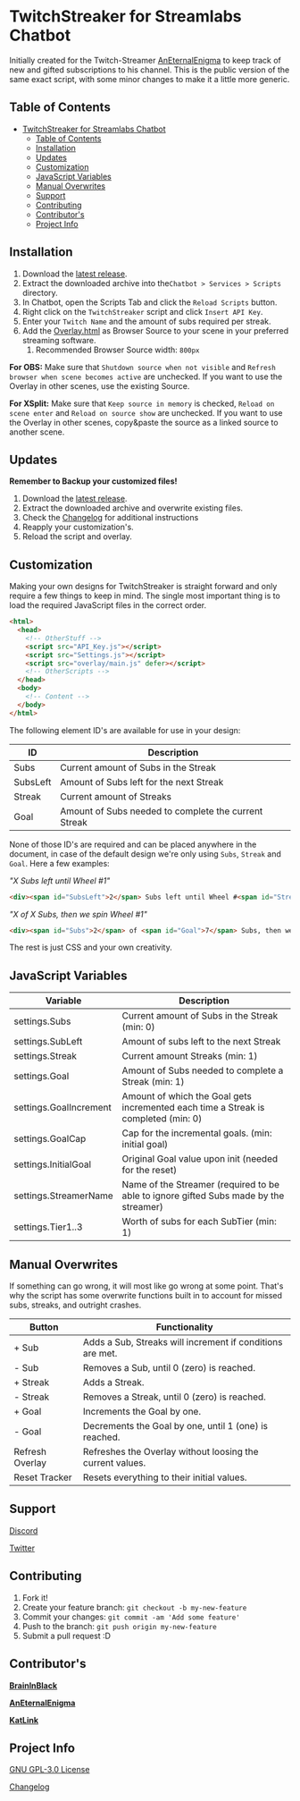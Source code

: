 # TwitchStreaker for Streamlabs Chatbot

Initially created for the Twitch-Streamer [AnEternalEnigma](http://twitch.tv/AnEternalEnigma) to keep track of new and gifted subscriptions to his channel. This is the public version of the same exact script, with some minor changes to make it a little more generic.

## Table of Contents

- [TwitchStreaker for Streamlabs Chatbot](#twitchstreaker-for-streamlabs-chatbot)
  - [Table of Contents](#table-of-contents)
  - [Installation](#installation)
  - [Updates](#updates)
  - [Customization](#customization)
  - [JavaScript Variables](#javascript-variables)
  - [Manual Overwrites](#manual-overwrites)
  - [Support](#support)
  - [Contributing](#contributing)
  - [Contributor's](#contributors)
  - [Project Info](#project-info)

## Installation

1. Download the [latest release](http://github.com/BrainInBlack/TwitchStreaker/releases/latest).
2. Extract the downloaded archive into the```Chatbot > Services > Scripts``` directory.
3. In Chatbot, open the Scripts Tab and click the ```Reload Scripts``` button.
4. Right click on the ```TwitchStreaker``` script and click ```Insert API Key```.
5. Enter your ```Twitch Name``` and the amount of subs required per streak.
6. Add the [Overlay.html](Overlay.html) as Browser Source to your scene in your preferred streaming software.
   1. Recommended Browser Source width: ```800px```

**For OBS:** Make sure that ```Shutdown source when not visible``` and ```Refresh browser when scene becomes active``` are unchecked. If you want to use the Overlay in other scenes, use the existing Source.

**For XSplit:** Make sure that ```Keep source in memory``` is checked, ```Reload on scene enter``` and ```Reload on source show``` are unchecked. If you want to use the Overlay in other scenes, copy&paste the source as a linked source to another scene.

## Updates

**Remember to Backup your customized files!**

1. Download the [latest release](http://github.com/BrainInBlack/TwitchStreaker/releases/latest).
2. Extract the downloaded archive and overwrite existing files.
3. Check the [Changelog](CHANGELOG.md) for additional instructions
4. Reapply your customization's.
5. Reload the script and overlay.

## Customization

Making your own designs for TwitchStreaker is straight forward and only require a few things to keep in mind. The single most important thing is to load the required JavaScript files in the correct order.

```HTML
<html>
  <head>
    <!-- OtherStuff -->
    <script src="API_Key.js"></script>
    <script src="Settings.js"></script>
    <script src="overlay/main.js" defer></script>
    <!-- OtherScripts -->
  </head>
  <body>
    <!-- Content -->
  </body>
</html>
```

The following element ID's are available for use in your design:

ID | Description
---|------------
Subs | Current amount of Subs in the Streak
SubsLeft | Amount of Subs left for the next Streak
Streak | Current amount of Streaks
Goal | Amount of Subs needed to complete the current Streak

None of those ID's are required and can be placed anywhere in the document, in case of the default design we're only using ```Subs```, ```Streak``` and ```Goal```. Here a few examples:

*"X Subs left until Wheel #1"*
```HTML
<div><span id="SubsLeft">2</span> Subs left until Wheel #<span id="Streak">1</span></div>
```

*"X of X Subs, then we spin Wheel #1"*
```HTML
<div><span id="Subs">2</span> of <span id="Goal">7</span> Subs, then we spin Wheel #<span id="Streak">1</span></div>
```

The rest is just CSS and your own creativity.

## JavaScript Variables

Variable | Description
---------|------------
settings.Subs | Current amount of Subs in the Streak (min: 0)
settings.SubLeft | Amount of subs left to the next Streak
settings.Streak | Current amount Streaks (min: 1)
settings.Goal | Amount of Subs needed to complete a Streak (min: 1)
settings.GoalIncrement | Amount of which the Goal gets incremented each time a Streak is completed (min: 0)
settings.GoalCap | Cap for the incremental goals. (min: initial goal)
settings.InitialGoal | Original Goal value upon init (needed for the reset)
settings.StreamerName | Name of the Streamer (required to be able to ignore gifted Subs made by the streamer)
settings.Tier1..3 | Worth of subs for each SubTier (min: 1)

## Manual Overwrites

If something can go wrong, it will most like go wrong at some point. That's why the script has some overwrite functions built in to account for missed subs, streaks, and outright crashes.

Button | Functionality
-------|--------------
\+ Sub | Adds a Sub, Streaks will increment if conditions are met.
\- Sub | Removes a Sub, until 0 (zero) is reached.
\+ Streak | Adds a Streak.
\- Streak | Removes a Streak, until 0 (zero) is reached.
\+ Goal | Increments the Goal by one.
\- Goal | Decrements the Goal by one, until 1 (one) is reached.
Refresh Overlay | Refreshes the Overlay without loosing the current values.
Reset Tracker | Resets everything to their initial values.

## Support

[Discord](https://discord.gg/HWTaady)

[Twitter](http://twitter.com/BrainInBlack)

## Contributing

1. Fork it!
2. Create your feature branch: `git checkout -b my-new-feature`
3. Commit your changes: `git commit -am 'Add some feature'`
4. Push to the branch: `git push origin my-new-feature`
5. Submit a pull request :D

## Contributor's

[**BrainInBlack**](https://github.com/BrainInBlack)

[**AnEternalEnigma**](http://twitch.tv/AnEternalEnigma)

[**KatLink**](http://twitch.tv/KatLink)

## Project Info

[GNU GPL-3.0 License](LICENSE.md)

[Changelog](CHANGELOG.md)
